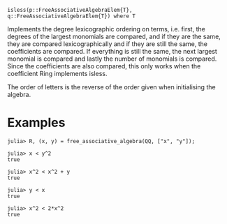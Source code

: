 ```
isless(p::FreeAssociativeAlgebraElem{T}, q::FreeAssociativeAlgebraElem{T}) where T
```

Implements the degree lexicographic ordering on terms, i.e. first, the degrees of the largest monomials are compared, and if they are the same, they are compared lexicographically and if they are still the same, the coefficients are compared.  If everything is still the same, the next largest monomial is compared and lastly the number of monomials is compared. Since the coefficients are also compared, this only works when the  coefficient Ring implements isless.

The order of letters is the reverse of the order given when initialising the algebra.

# Examples

```jldoctest
julia> R, (x, y) = free_associative_algebra(QQ, ["x", "y"]);

julia> x < y^2
true

julia> x^2 < x^2 + y
true

julia> y < x
true

julia> x^2 < 2*x^2
true
```
